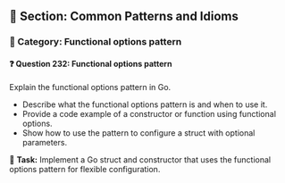 ## 📘 Section: Common Patterns and Idioms
### 🔹 Category: Functional options pattern
#### ❓ Question 232: Functional options pattern

Explain the functional options pattern in Go.

- Describe what the functional options pattern is and when to use it.
- Provide a code example of a constructor or function using functional options.
- Show how to use the pattern to configure a struct with optional parameters.

🔧 **Task:** Implement a Go struct and constructor that uses the functional options pattern for flexible configuration.
